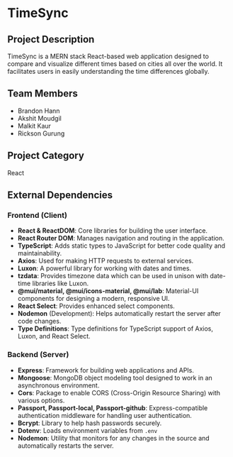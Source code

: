 # TimeSync

## Project Description
TimeSync is a MERN stack React-based web application designed to compare and visualize different times based on cities all over the world. It facilitates users in easily understanding the time differences globally.

## Team Members
- Brandon Hann
- Akshit Moudgil
- Malkit Kaur
- Rickson Gurung

## Project Category
React

## External Dependencies

### Frontend (Client)

- **React & ReactDOM**: Core libraries for building the user interface.
- **React Router DOM**: Manages navigation and routing in the application.
- **TypeScript**: Adds static types to JavaScript for better code quality and maintainability.
- **Axios**: Used for making HTTP requests to external services.
- **Luxon**: A powerful library for working with dates and times.
- **tzdata**: Provides timezone data which can be used in unison with date-time libraries like Luxon.
- **@mui/material, @mui/icons-material, @mui/lab**: Material-UI components for designing a modern, responsive UI.
- **React Select**: Provides enhanced select components.
- **Nodemon** (Development): Helps automatically restart the server after code changes.
- **Type Definitions**: Type definitions for TypeScript support of Axios, Luxon, and React Select.

### Backend (Server)

- **Express**: Framework for building web applications and APIs.
- **Mongoose**: MongoDB object modeling tool designed to work in an asynchronous environment.
- **Cors**: Package to enable CORS (Cross-Origin Resource Sharing) with various options.
- **Passport, Passport-local, Passport-github**: Express-compatible authentication middleware for handling user authentication.
- **Bcrypt**: Library to help hash passwords securely.
- **Dotenv**: Loads environment variables from `.env`
- **Nodemon**: Utility that monitors for any changes in the source and automatically restarts the server.